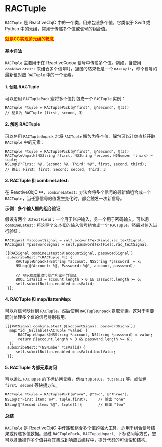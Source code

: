 # RACTuple

`RACTuple` 是 ReactiveObjC 中的一个类，用来包装多个值。它类似于 Swift 或 Python 中的元组，常用于传递多个值或信号的组合值。

<mark style="color:red;">**就是OC实现的元组的概念**</mark>

#### 基本用法

`RACTuple` 主要用于在 ReactiveCocoa 信号中传递多个值。例如，当使用 `combineLatest:` 来组合多个信号时，返回的结果会是一个 `RACTuple`，每个信号的最新值对应 `RACTuple` 中的一个元素。

#### 1. **创建 RACTuple**

可以使用 `RACTuplePack` 宏将多个值打包成一个 `RACTuple` 实例：

```objc
RACTuple *tuple = RACTuplePack(@"first", @"second", @(3));
// 结果为 RACTuple (first, second, 3)
```

#### 2. **解包 RACTuple**

可以使用 `RACTupleUnpack` 宏将 `RACTuple` 解包为多个值。解包可以让你直接获取 `RACTuple` 中的元素：

```objc
RACTuple *tuple = RACTuplePack(@"first", @"second", @(3));
RACTupleUnpack(NSString *first, NSString *second, NSNumber *third) = tuple;
NSLog(@"First: %@, Second: %@, Third: %@", first, second, third);
// 输出: First: first, Second: second, Third: 3
```

#### 3. **RACTuple 和 combineLatest:**

在 ReactiveObjC 中，`combineLatest:` 方法会将多个信号的最新值组合成一个 `RACTuple`，当任意信号的值发生变化时，都会触发一次新信号。

**示例：多个输入框的组合验证**

假设有两个 `UITextField`：一个用于账户输入，另一个用于密码输入。可以用 `combineLatest:` 将这两个文本框的输入信号组合成一个 `RACTuple`，然后对输入进行验证：

```objc
RACSignal *accountSignal = self.accountTextField.rac_textSignal;
RACSignal *passwordSignal = self.passwordTextField.rac_textSignal;

[[RACSignal combineLatest:@[accountSignal, passwordSignal]]
 subscribeNext:^(RACTuple *x) {
     RACTupleUnpack(NSString *account, NSString *password) = x;
     NSLog(@"Account: %@, Password: %@", account, password);
     
     // 可以在这里进行账户和密码的验证
     BOOL isValid = account.length > 0 && password.length >= 6;
     self.submitButton.enabled = isValid;
 }];
```

#### 4. **RACTuple 和 map/flattenMap:**

可以将信号映射到 `RACTuple`，然后使用 `RACTupleUnpack` 提取元素。这对于需要同时处理多个值的信号特别有用。

```objc
[[[RACSignal combineLatest:@[accountSignal, passwordSignal]]
  map:^id _Nullable(RACTuple *value) {
      RACTupleUnpack(NSString *account, NSString *password) = value;
      return @(account.length > 0 && password.length >= 6);
  }]
 subscribeNext:^(NSNumber *isValid) {
     self.submitButton.enabled = isValid.boolValue;
 }];
```

#### 5. **RACTuple 内部元素访问**

可以通过 `RACTuple` 的下标访问元素，例如 `tuple[0]`、`tuple[1]` 等，或使用 `first`、`second` 等快捷方法。

```objc
RACTuple *tuple = RACTuplePack(@"one", @"two", @"three");
NSLog(@"First item: %@", tuple.first);     // 输出 "one"
NSLog(@"Second item: %@", tuple[1]);       // 输出 "two"
```

#### 总结

`RACTuple` 是 ReactiveObjC 中传递和组合多个值的强大工具，适用于组合信号结果或传递多值数据。通过 `RACTuplePack`、`RACTupleUnpack`、下标访问等方式，您可以灵活操作多个值并将其集成到响应式编程中，提升代码的可读性和结构。



